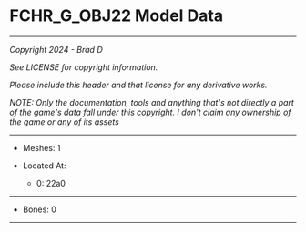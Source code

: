 # FCHR_G_OBJ22 Model Data

---

*Copyright 2024 - Brad D*

*See LICENSE for copyright information.*

*Please include this header and that license for any derivative works.*

*NOTE: Only the documentation, tools and anything that's not directly a part of the game's data fall under this copyright. I don't claim any ownership of the game or any of its assets*

---

* Meshes: 1

* Located At:

  * 0: 22a0

---

* Bones: 0

---

